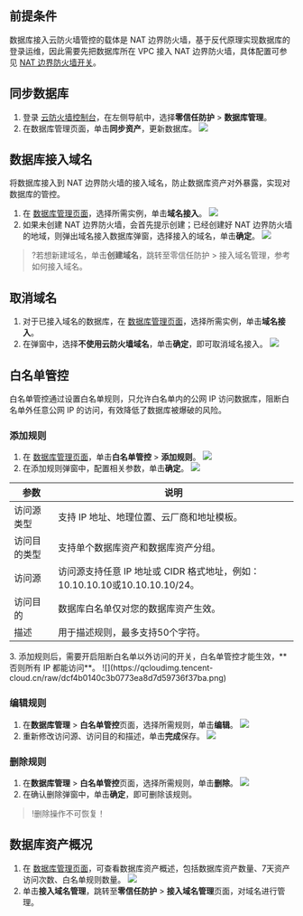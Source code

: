 ## 前提条件
数据库接入云防火墙管控的载体是 NAT 边界防火墙，基于反代原理实现数据库的登录运维，因此需要先把数据库所在 VPC 接入 NAT 边界防火墙，具体配置可参见 [NAT 边界防火墙开关](https://cloud.tencent.com/document/product/1132/46929)。


## 同步数据库
1. 登录 [云防火墙控制台](https://console.cloud.tencent.com/cfw/identityauth)，在左侧导航中，选择**零信任防护** > **数据库管理**。
2. 在数据库管理页面，单击**同步资产**，更新数据库。
![](https://qcloudimg.tencent-cloud.cn/raw/e4a16a7f13df62a7aaf22e339ef21327.png)


## 数据库接入域名
将数据库接入到 NAT 边界防火墙的接入域名，防止数据库资产对外暴露，实现对数据库的管控。

1. 在 [数据库管理页面](https://console.cloud.tencent.com/cfw/identityauth/database)，选择所需实例，单击**域名接入**。
![](https://qcloudimg.tencent-cloud.cn/raw/3c6a6ae3dfe87f3a3d14f518f04f975e.png)
2. 如果未创建 NAT 边界防火墙，会首先提示创建；已经创建好 NAT 边界防火墙的地域，则弹出域名接入数据库弹窗，选择接入的域名，单击**确定**。
![](https://qcloudimg.tencent-cloud.cn/raw/a447665bebb951d91784c13cc6260103.png)
>?若想新建域名，单击**创建域名**，跳转至零信任防护 > 接入域名管理，参考如何接入域名。
>

## 取消域名
1. 对于已接入域名的数据库，在 [数据库管理页面](https://console.cloud.tencent.com/cfw/identityauth/database)，选择所需实例，单击**域名接入**。
2. 在弹窗中，选择**不使用云防火墙域名**，单击**确定**，即可取消域名接入。
![](https://qcloudimg.tencent-cloud.cn/raw/beedd900e2e821391d61e763ae394af4.png)


## 白名单管控
白名单管控通过设置白名单规则，只允许白名单内的公网 IP 访问数据库，阻断白名单外任意公网 IP 的访问，有效降低了数据库被爆破的风险。

### 添加规则
1. 在 [数据库管理页面](https://console.cloud.tencent.com/cfw/identityauth/database)，单击**白名单管控** > **添加规则**。
![](https://qcloudimg.tencent-cloud.cn/raw/5353bc123d2f265fec7ffa677818618a.png)
2. 在添加规则弹窗中，配置相关参数，单击**确定**。
![](https://qcloudimg.tencent-cloud.cn/raw/f67fff601cdaaecc899160f54a0288b0.png)
<table>
<thead>
<tr>
<th>参数</th>
<th>说明</th>
</tr>
</thead>
<tbody><tr>
<td>访问源类型</td>
<td>支持 IP 地址、地理位置、云厂商和地址模板。</td>
</tr>
<tr>
<td>访问目的类型</td>
<td>支持单个数据库资产和数据库资产分组。</td>
</tr>
<tr>
<td>访问源</td>
<td>访问源支持任意 IP 地址或 CIDR 格式地址，例如：10.10.10.10或10.10.10.10/24。</td>
</tr>
<tr>
<td>访问目的</td>
<td>数据库白名单仅对您的数据库资产生效。</td>
</tr>
<tr>
<td>描述</td>
<td>用于描述规则，最多支持50个字符。</td>
</tr>
</tbody></table>
3. 添加规则后，需要开启阻断白名单以外访问的开关，白名单管控才能生效，**否则所有 IP 都能访问**。
![](https://qcloudimg.tencent-cloud.cn/raw/dcf4b0140c3b0773ea8d7d59736f37ba.png)

### 编辑规则
1. 在**数据库管理** > **白名单管控**页面，选择所需规则，单击**编辑**。
![](https://qcloudimg.tencent-cloud.cn/raw/f545a19690c5755311b20245e5bea9ff.png)
2. 重新修改访问源、访问目的和描述，单击**完成**保存。
![](https://qcloudimg.tencent-cloud.cn/raw/246ea9f50156e2de108ad3c04dfb5c62.png)


### 删除规则
1. 在**数据库管理** > **白名单管控**页面，选择所需规则，单击**删除**。
![](https://qcloudimg.tencent-cloud.cn/raw/578f3ea5af23ba826e73c0810ff8b55c.png)
2. 在确认删除弹窗中，单击**确定**，即可删除该规则。
>!删除操作不可恢复！

## 数据库资产概况
1. 在 [数据库管理页面](https://console.cloud.tencent.com/cfw/identityauth/database)，可查看数据库资产概述，包括数据库资产数量、7天资产访问次数、白名单规则数量。
![](https://qcloudimg.tencent-cloud.cn/raw/624efb64c1836925b64df0c82733b79a.png)
2. 单击**接入域名管理**，跳转至**零信任防护** > **接入域名管理**页面，对域名进行管理。
